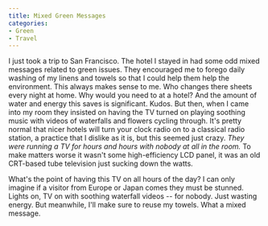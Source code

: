```yaml
---
title: Mixed Green Messages
categories:
- Green
- Travel
---
```


I just took a trip to San Francisco. The hotel I stayed in had some odd mixed messages related to green issues. They encouraged me to forego daily washing of my linens and towels so that I could help them help the environment. This always makes sense to me. Who changes there sheets every night at home. Why would you need to at a hotel? And the amount of water and energy this saves is significant. Kudos.
But then, when I came into my room they insisted on having the TV turned on playing soothing music with videos of waterfalls and flowers cycling through. It's pretty normal that nicer hotels will turn your clock radio on to a classical radio station, a practice that I dislike as it is, but this seemed just crazy. _They were running a TV for hours and hours with nobody at all in the room._ To make matters worse it wasn't some high-efficiency LCD panel, it was an old CRT-based tube television just sucking down the watts.

What's the point of having this TV on all hours of the day? I can only imagine if a visitor from Europe or Japan comes they must be stunned. Lights on, TV on with soothing waterfall videos -- for nobody. Just wasting energy. But meanwhile, I'll make sure to reuse my towels. What a mixed message.
